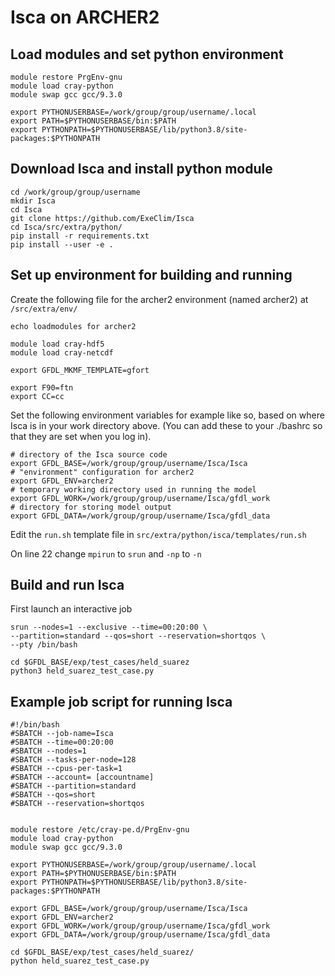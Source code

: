 # Isca on ARCHER2

## Load modules and set python environment 

```
module restore PrgEnv-gnu 
module load cray-python 
module swap gcc gcc/9.3.0 

export PYTHONUSERBASE=/work/group/group/username/.local
export PATH=$PYTHONUSERBASE/bin:$PATH
export PYTHONPATH=$PYTHONUSERBASE/lib/python3.8/site-packages:$PYTHONPATH
```

## Download Isca and install python module 

```
cd /work/group/group/username 
mkdir Isca 
cd Isca 
git clone https://github.com/ExeClim/Isca 
cd Isca/src/extra/python/ 
pip install -r requirements.txt 
pip install --user -e . 
```

## Set up environment for building and running 

Create the following file for the archer2 environment (named archer2) at `/src/extra/env/` 
```
echo loadmodules for archer2 

module load cray-hdf5 
module load cray-netcdf 

export GFDL_MKMF_TEMPLATE=gfort 

export F90=ftn 
export CC=cc 

```

Set the following environment variables for example like so, based on where Isca is in your work directory above. (You can add these to your ./bashrc so that they are set when you log in). 

```
# directory of the Isca source code 
export GFDL_BASE=/work/group/group/username/Isca/Isca 
# "environment" configuration for archer2 
export GFDL_ENV=archer2 
# temporary working directory used in running the model 
export GFDL_WORK=/work/group/group/username/Isca/gfdl_work 
# directory for storing model output 
export GFDL_DATA=/work/group/group/username/Isca/gfdl_data 
```

Edit the `run.sh` template file in `src/extra/python/isca/templates/run.sh`

On line 22 change `mpirun` to `srun` and `-np` to `-n` 

## Build and run Isca 

First launch an interactive job 

```
srun --nodes=1 --exclusive --time=00:20:00 \ 
--partition=standard --qos=short --reservation=shortqos \ 
--pty /bin/bash 
```
```
cd $GFDL_BASE/exp/test_cases/held_suarez 
python3 held_suarez_test_case.py 
```

## Example job script for running Isca

```
#!/bin/bash 
#SBATCH --job-name=Isca
#SBATCH --time=00:20:00 
#SBATCH --nodes=1 
#SBATCH --tasks-per-node=128 
#SBATCH --cpus-per-task=1 
#SBATCH --account= [accountname] 
#SBATCH --partition=standard 
#SBATCH --qos=short 
#SBATCH --reservation=shortqos 


module restore /etc/cray-pe.d/PrgEnv-gnu
module load cray-python 
module swap gcc gcc/9.3.0

export PYTHONUSERBASE=/work/group/group/username/.local
export PATH=$PYTHONUSERBASE/bin:$PATH
export PYTHONPATH=$PYTHONUSERBASE/lib/python3.8/site-packages:$PYTHONPATH

export GFDL_BASE=/work/group/group/username/Isca/Isca 
export GFDL_ENV=archer2 
export GFDL_WORK=/work/group/group/username/Isca/gfdl_work 
export GFDL_DATA=/work/group/group/username/Isca/gfdl_data 

cd $GFDL_BASE/exp/test_cases/held_suarez/ 
python held_suarez_test_case.py 
```
